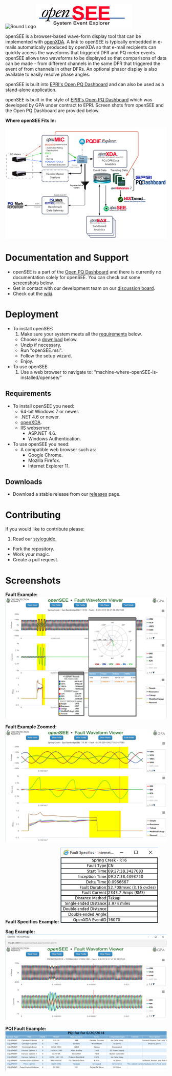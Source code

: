 ![Round Logo](http://www.gridprotectionalliance.org/images/products/icons%2064/openSEE.png)![openSEE](https://raw.githubusercontent.com/GridProtectionAlliance/openSEE/master/src/Documentation/Readme%20files/openSEE%20Logo.png)

openSEE is a browser-based wave-form display tool that can be implemented with [openXDA](https://github.com/GridProtectionAlliance/openXDA). A link to openSEE is typically embedded in e-mails automatically produced by openXDA so that e-mail recipients can quickly access the waveforms that triggered DFR and PQ meter events.
openSEE allows two waveforms to be displayed so that comparisons of data can be made - from different channels in the same DFR that triggered the event of from channels in other DFRs. An optional phasor display is also available to easily resolve phase angles.

openSEE is built into [EPRI's Open PQ Dashboard](https://sourceforge.net/projects/epriopenpqdashboard/) and can also be used as a stand-alone application.

openSEE is built in the style of [EPRI's Open PQ Dashboard](https://sourceforge.net/projects/epriopenpqdashboard/) which was developed by GPA under contract to EPRI. Screen shots from openSEE and the Open PQ Dashboard are provided below.

**Where openSEE Fits In:**

![Where it fits in](https://raw.githubusercontent.com/GridProtectionAlliance/openSEE/master/src/Documentation/Readme%20files/Where%20it%20fits%20in.png)

# Documentation and Support

* openSEE is a part of the [Open PQ Dashboard](https://github.com/GridProtectionAlliance/PQDashboard) and there is currently no documentation solely for openSEE. You can check out some [screenshots](#screenshots) below.
* Get in contact with our development team on our [discussion board](http://discussions.gridprotectionalliance.org/c/gpa-products/opensee).
* Check out the [wiki](https://gridprotectionalliance.org/wiki/doku.php?id=opensee:overview).

# Deployment

* To install openSEE:
  1. Make sure your system meets all the [requirements](#requirements) below.
  * Choose a [download](#downloads) below.
  * Unzip if necessary.
  * Run "openSEE.msi".
  * Follow the setup wizard.
  * Enjoy.
* To use openSEE:
  1. Use a web browser to navigate to: "machine-where-openSEE-is-installed/opensee/"

## Requirements
* To install openSEE you need:
  * 64-bit Windows 7 or newer.
  * .NET 4.6 or newer.
  * [openXDA](https://github.com/GridProtectionAlliance/openXDA).
  * IIS webserver.
    * ASP.NET 4.6.
    * Windows Authentication.
* To use openSEE you need:
  * A compatible web browser such as:
    * Google Chrome.
    * Mozilla Firefox.
    * Internet Explorer 11.


## Downloads
* Download a stable release from our [releases](https://github.com/GridProtectionAlliance/openSEE/releases) page.

# Contributing
If you would like to contribute please:

1. Read our [styleguide.](https://www.gridprotectionalliance.org/docs/GPA_Coding_Guidelines_2011_03.pdf)
* Fork the repository.
* Work your magic.
* Create a pull request.

# Screenshots

**Fault Example:**
![FaultExample](https://raw.githubusercontent.com/GridProtectionAlliance/openSEE/master/src/Documentation/Readme%20files/OpenSeeFaultExample.png)

**Fault Example Zoomed:**
![FaultExampleZoomed](https://raw.githubusercontent.com/GridProtectionAlliance/openSEE/master/src/Documentation/Readme%20files/OpenSeeFaultExampleZoomed.png)

**Fault Specifics Example:**
![FaultSpecificsExample](https://raw.githubusercontent.com/GridProtectionAlliance/openSEE/master/src/Documentation/Readme%20files/FaultSpecificsExample.png)

**Sag Example:**
![SagExample](https://raw.githubusercontent.com/GridProtectionAlliance/openSEE/master/src/Documentation/Readme%20files/OpenSeeSagExample.png)

**PQI Fault Example:**
![PQIFaultExample](https://raw.githubusercontent.com/GridProtectionAlliance/openSEE/master/src/Documentation/Readme%20files/PQIFaultExample.png)

